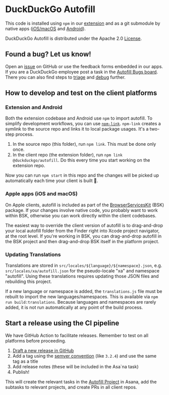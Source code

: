 # DuckDuckGo Autofill

This code is installed using `npm` in our [extension](https://github.com/duckduckgo/duckduckgo-privacy-extension) and as a git submodule by native apps ([iOS/macOS](https://github.com/duckduckgo/apple-browsers) and [Android](https://github.com/duckduckgo/Android)).

DuckDuckGo Autofill is distributed under the Apache 2.0 [License](LICENSE.md).

## Found a bug? Let us know!

Open an [issue](https://github.com/duckduckgo/duckduckgo-autofill/issues) on GitHub or use the feedback forms embedded in our apps. If you are a DuckDuckGo employee post a task in the [Autofill Bugs board](https://app.asana.com/0/1200930669568058/1204279134793324). There you can also find steps to [triage](https://app.asana.com/0/1200930669568058/1204007305709129/f) and [debug](https://app.asana.com/0/1200930669568058/1204279134793324/f) further.

## How to develop and test on the client platforms

### Extension and Android

Both the extension codebase and Android use `npm` to import autofill. To simplify development workflows, you can use [`npm-link`](https://docs.npmjs.com/cli/v6/commands/npm-link). `npm-link` creates a symlink to the source repo and links it to local package usages. It's a two-step process.

1. In the source repo (this folder), run `npm link`. This must be done only once.
1. In the client repo (the extension folder), run `npm link @duckduckgo/autofill`. Do this every time you start working on the extension repo.

Now you can run `npm start` in this repo and the changes will be picked up automatically each time your client is built 🎉.

### Apple apps (iOS and macOS)

On Apple clients, autofill is included as part of the [BrowserServicesKit](https://github.com/duckduckgo/apple-browsers) (BSK) package. If your changes involve native code, you probably want to work within BSK, otherwise you can work directly within the client codebases.

The easiest way to override the client version of autofill is to drag-and-drop your local autofill folder from the Finder right into Xcode project navigator, at the root level. If you're working in BSK, you can drag-and-drop autofill in the BSK project and then drag-and-drop BSK itself in the platform project.

### Updating Translations

Translations are stored in `src/locales/${language}/${namespace}.json`, e.g. `src/locales/xa/autofill.json` for the pseudo-locale "xa" and namespace "autofill". Using these translations requires updating those JSON files and rebuilding this project.

If a new language or namespace is added, the `translations.js` file must be rebuilt to import the new languages/namespaces. This is available via `npm run build:translations`. Because languages and namespaces are rarely added, it is not run automatically at any point of the build process.

## Start a release using the CI pipeline

We have GitHub Action to facilitate releases. Remember to test on all platforms before proceeding.

1. [Draft a new release in GitHub](https://github.com/duckduckgo/duckduckgo-autofill/releases/new)
2. Add a tag using the [semver convention](https://semver.org/) (like `3.2.4`) and use the same tag as a title
3. Add release notes (these will be included in the Asa`na task)
4. Publish!

This will create the relevant tasks in the [Autofill Project](https://app.asana.com/0/1198964220583541/1200878329826704) in Asana, add the subtasks to relevant projects, and create PRs in all client repos.
